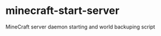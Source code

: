 minecraft-start-server
======================

MineCraft server daemon starting and world backuping script
